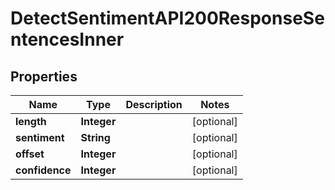 

# DetectSentimentAPI200ResponseSentencesInner

## Properties

Name | Type | Description | Notes
------------ | ------------- | ------------- | -------------
**length** | **Integer** |  |  [optional]
**sentiment** | **String** |  |  [optional]
**offset** | **Integer** |  |  [optional]
**confidence** | **Integer** |  |  [optional]




